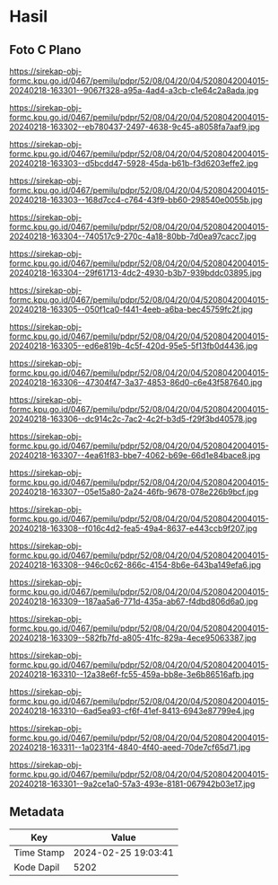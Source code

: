 # Hasil

## Foto C Plano

https://sirekap-obj-formc.kpu.go.id/0467/pemilu/pdpr/52/08/04/20/04/5208042004015-20240218-163301--9067f328-a95a-4ad4-a3cb-c1e64c2a8ada.jpg

https://sirekap-obj-formc.kpu.go.id/0467/pemilu/pdpr/52/08/04/20/04/5208042004015-20240218-163302--eb780437-2497-4638-9c45-a8058fa7aaf9.jpg

https://sirekap-obj-formc.kpu.go.id/0467/pemilu/pdpr/52/08/04/20/04/5208042004015-20240218-163303--d5bcdd47-5928-45da-b61b-f3d6203effe2.jpg

https://sirekap-obj-formc.kpu.go.id/0467/pemilu/pdpr/52/08/04/20/04/5208042004015-20240218-163303--168d7cc4-c764-43f9-bb60-298540e0055b.jpg

https://sirekap-obj-formc.kpu.go.id/0467/pemilu/pdpr/52/08/04/20/04/5208042004015-20240218-163304--740517c9-270c-4a18-80bb-7d0ea97cacc7.jpg

https://sirekap-obj-formc.kpu.go.id/0467/pemilu/pdpr/52/08/04/20/04/5208042004015-20240218-163304--29f61713-4dc2-4930-b3b7-939bddc03895.jpg

https://sirekap-obj-formc.kpu.go.id/0467/pemilu/pdpr/52/08/04/20/04/5208042004015-20240218-163305--050f1ca0-f441-4eeb-a6ba-bec45759fc2f.jpg

https://sirekap-obj-formc.kpu.go.id/0467/pemilu/pdpr/52/08/04/20/04/5208042004015-20240218-163305--ed6e819b-4c5f-420d-95e5-5f13fb0d4436.jpg

https://sirekap-obj-formc.kpu.go.id/0467/pemilu/pdpr/52/08/04/20/04/5208042004015-20240218-163306--47304f47-3a37-4853-86d0-c6e43f587640.jpg

https://sirekap-obj-formc.kpu.go.id/0467/pemilu/pdpr/52/08/04/20/04/5208042004015-20240218-163306--dc914c2c-7ac2-4c2f-b3d5-f29f3bd40578.jpg

https://sirekap-obj-formc.kpu.go.id/0467/pemilu/pdpr/52/08/04/20/04/5208042004015-20240218-163307--4ea61f83-bbe7-4062-b69e-66d1e84bace8.jpg

https://sirekap-obj-formc.kpu.go.id/0467/pemilu/pdpr/52/08/04/20/04/5208042004015-20240218-163307--05e15a80-2a24-46fb-9678-078e226b9bcf.jpg

https://sirekap-obj-formc.kpu.go.id/0467/pemilu/pdpr/52/08/04/20/04/5208042004015-20240218-163308--f016c4d2-fea5-49a4-8637-e443ccb9f207.jpg

https://sirekap-obj-formc.kpu.go.id/0467/pemilu/pdpr/52/08/04/20/04/5208042004015-20240218-163308--946c0c62-866c-4154-8b6e-643ba149efa6.jpg

https://sirekap-obj-formc.kpu.go.id/0467/pemilu/pdpr/52/08/04/20/04/5208042004015-20240218-163309--187aa5a6-771d-435a-ab67-f4dbd806d6a0.jpg

https://sirekap-obj-formc.kpu.go.id/0467/pemilu/pdpr/52/08/04/20/04/5208042004015-20240218-163309--582fb7fd-a805-41fc-829a-4ece95063387.jpg

https://sirekap-obj-formc.kpu.go.id/0467/pemilu/pdpr/52/08/04/20/04/5208042004015-20240218-163310--12a38e6f-fc55-459a-bb8e-3e6b86516afb.jpg

https://sirekap-obj-formc.kpu.go.id/0467/pemilu/pdpr/52/08/04/20/04/5208042004015-20240218-163310--6ad5ea93-cf6f-41ef-8413-6943e87799e4.jpg

https://sirekap-obj-formc.kpu.go.id/0467/pemilu/pdpr/52/08/04/20/04/5208042004015-20240218-163311--1a0231f4-4840-4f40-aeed-70de7cf65d71.jpg

https://sirekap-obj-formc.kpu.go.id/0467/pemilu/pdpr/52/08/04/20/04/5208042004015-20240218-163301--9a2ce1a0-57a3-493e-8181-067942b03e17.jpg


## Metadata

| Key        | Value               |
| ---------- | ------------------- |
| Time Stamp | 2024-02-25 19:03:41 |
| Kode Dapil | 5202                |



